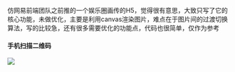 仿网易前端团队之前推的一个娱乐圈画传的H5，觉得很有意思，大致只写了它的核心功能，未做优化，主要是利用canvas渲染图片，难点在于图片间的过渡切换算法，写的比较急，还有很多需要优化的功能点，代码也很简单，仅作为参考

#### 手机扫描二维码
![](http://kongjunchao.com/app/images/img_10.png)